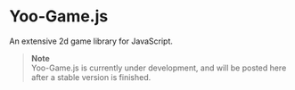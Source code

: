 # Yoo-Game.js
An extensive 2d game library for JavaScript.

> **Note**  
> Yoo-Game.js is currently under development, and will be posted here after a stable version is finished.
